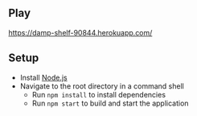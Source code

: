 ## Play
https://damp-shelf-90844.herokuapp.com/

## Setup

* Install [Node.js](https://nodejs.org)
* Navigate to the root directory in a command shell
  * Run `npm install` to install dependencies
  * Run `npm start` to build and start the application

